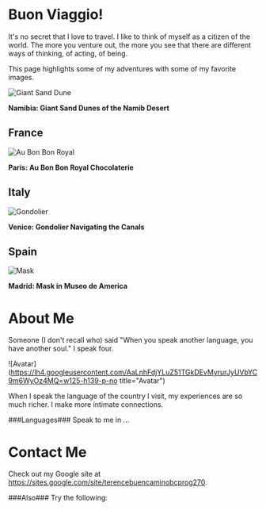 Buon Viaggio!
=============

It's no secret that I love to travel. I like to think of myself as a citizen of the world. The more you venture out, the more you see that there are different ways of thinking, of acting, of being.

This page highlights some of my adventures with some of my favorite images.



![Giant Sand Dune](https://lh3.googleusercontent.com/gsPDHVkUnqBTHJApQwmCOwZ1MHQwv46WGn4rM2BcWw=w139-h90-p-no "Giant Sand Dune")

**Namibia: Giant Sand Dunes of the Namib Desert**

France
------
![Au Bon Bon Royal](https://lh4.googleusercontent.com/-i383eiwp-0_DWoNaVd1TJtT7i8Wmh3ugoYg5TDX2A=w139-h104-p-no "Au Bon Bon Royal")

**Paris: Au Bon Bon Royal Chocolaterie**

Italy
-----
![Gondolier](https://lh5.googleusercontent.com/4rxA_7ZEitk9ekvroj3T2Anz9f99sbHIIgWoRIIjIQ=w139-h104-p-no "Gondolier")

**Venice: Gondolier Navigating the Canals**

Spain
-----
![Mask](https://lh4.googleusercontent.com/5iP63OmmUqi_DULAasCAG6D5pn5a6HcasGu6H3rWUg=w139-h104-p-no "Mask")

**Madrid: Mask in Museo de America**

About Me
========

Someone (I don't recall who) said "When you speak another language, you have another soul." I speak four.

![Avatar](https://lh4.googleusercontent.com/AaLnhFdjYLuZ51TGkDEvMyrurJyUVbYC9m6WyOz4MQ=w125-h139-p-no title="Avatar")

When I speak the language of the country I visit, my experiences are so much richer. I make more intimate connections.

###Languages###
Speak to me in ...

Contact Me
==========
Check out my Google site at <https://sites.google.com/site/terencebuencaminobcprog270>.

###Also###
Try the following:

